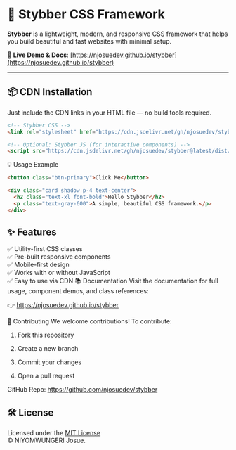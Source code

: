 # 🌟 Stybber CSS Framework

**Stybber** is a lightweight, modern, and responsive CSS framework that helps you build beautiful and fast websites with minimal setup.

🔗 **Live Demo & Docs**: [https://njosuedev.github.io/stybber](https://njosuedev.github.io/stybber)

---

## 📦 CDN Installation

Just include the CDN links in your HTML file — no build tools required.

```html
<!-- Stybber CSS -->
<link rel="stylesheet" href="https://cdn.jsdelivr.net/gh/njosuedev/stybber@latest/dist/stybber.main.css" />

<!-- Optional: Stybber JS (for interactive components) -->
<script src="https://cdn.jsdelivr.net/gh/njosuedev/stybber@latest/dist/stybber.main.js"></script>

```
💡 Usage Example
```html
<button class="btn-primary">Click Me</button>

<div class="card shadow p-4 text-center">
  <h2 class="text-xl font-bold">Hello Stybber</h2>
  <p class="text-gray-600">A simple, beautiful CSS framework.</p>
</div>
```
## ✨ Features

✅ Utility-first CSS classes  
✅ Pre-built responsive components  
✅ Mobile-first design  
✅ Works with or without JavaScript  
✅ Easy to use via CDN
📚 Documentation
Visit the documentation for full usage, component demos, and class references:

👉 https://njosuedev.github.io/stybber

🤝 Contributing
We welcome contributions!
To contribute:

1. Fork this repository

2. Create a new branch

3. Commit your changes

4. Open a pull request

GitHub Repo: https://github.com/njosuedev/stybber

## 🛠 License

Licensed under the [MIT License](LICENSE)  
© NIYOMWUNGERI Josue.
